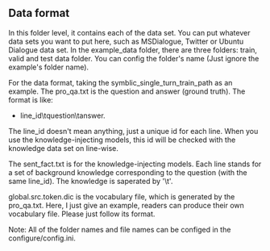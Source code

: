
## Data format
In this folder level, it contains each of the data set. You can put whatever data sets you want to put here, such as MSDialogue, Twitter or Ubuntu Dialogue data set. In the example\_data folder, there are three folders: train, valid and test data folder. You can config the folder's name (Just ignore the example's folder name).

For the data format, taking the symblic\_single\_turn\_train\_path as an example. The pro\_qa.txt is the question and answer (ground truth). The format is like:

* line\_id\tquestion\tanswer.

The line\_id doesn't mean anything, just a unique id for each line. When you use the knowledge-injecting models, this id will be checked with the knowledge data set on line-wise.

The sent\_fact.txt is for the knowledge-injecting models. Each line stands for a set of background knowledge corresponding to the question (with the same line\_id). The knowledge is saperated by '\t'.

global.src.token.dic is the vocabulary file, which is generated by the pro\_qa.txt. Here, I just give an example, readers can produce their own vocabulary file. Please just follow its format.


Note: All of the folder names and file names can be configed in the configure/config.ini.
